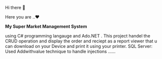 Hi there 👋

Here you are ..♥<p><b> My Super Market Management System</b></p> using C# programming langauge and Ado.NET .
This project handel the CRUD operation and display the order and reciept as a report viewer that u can download on your Device and print it using your printer.
SQL Server: Used Addwithvalue technique to handle injections ......
